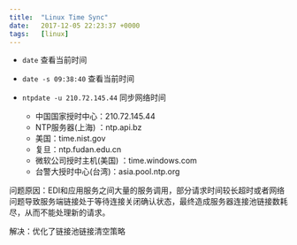 ```yaml
---
title:  "Linux Time Sync"
date:   2017-12-05 22:23:37 +0000
tags:   [linux]
---
```


- `date` 查看当前时间
- `date -s 09:38:40` 查看当前时间
- `ntpdate -u 210.72.145.44` 同步网络时间

  - 中国国家授时中心：210.72.145.44
  - NTP服务器(上海) ：ntp.api.bz
  - 美国：time.nist.gov 
  - 复旦：ntp.fudan.edu.cn 
  - 微软公司授时主机(美国) ：time.windows.com 
  - 台警大授时中心(台湾)：asia.pool.ntp.org



问题原因：EDI和应用服务之间大量的服务调用，部分请求时间较长超时或者网络问题导致服务端链接处于等待连接关闭确认状态，最终造成服务器连接池链接数耗尽，从而不能处理新的请求。

解决：优化了链接池链接清空策略
